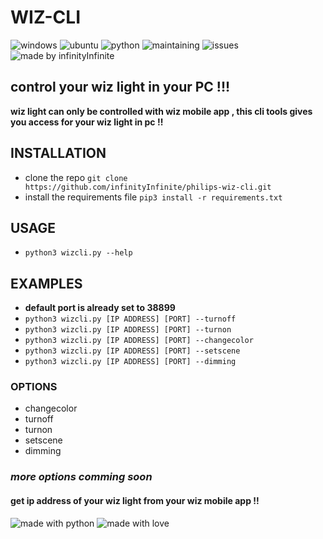# WIZ-CLI
![windows](https://img.shields.io/badge/Windows-0078D6?style=for-the-badge&logo=windows&logoColor=white)
![ubuntu](https://img.shields.io/badge/Ubuntu-E95420?style=for-the-badge&logo=ubuntu&logoColor=white)
![python](https://img.shields.io/badge/Python-3776AB?style=for-the-badge&logo=python&logoColor=white)
![maintaining](https://img.shields.io/badge/Maintained%3F-yes-green.svg)
![issues](https://img.shields.io/codeclimate/issues/infinityInfinite/philips-wiz-cli)
![made by infinityInfinite](https://img.shields.io/badge/Made%20By-infinityInfinite-blue)

## control your wiz light in your PC !!!
**wiz light can only be controlled with wiz mobile app , this cli tools gives you access for your wiz light in pc !!**

## INSTALLATION
+ clone the repo
`git clone https://github.com/infinityInfinite/philips-wiz-cli.git`
+ install the requirements file
`pip3 install -r requirements.txt`

## USAGE
+ `python3 wizcli.py --help`

## EXAMPLES
+ **default port is already set to 38899**
+ `python3 wizcli.py [IP ADDRESS] [PORT] --turnoff` 
+ `python3 wizcli.py [IP ADDRESS] [PORT] --turnon`
+ `python3 wizcli.py [IP ADDRESS] [PORT] --changecolor`
+ `python3 wizcli.py [IP ADDRESS] [PORT] --setscene`
+ `python3 wizcli.py [IP ADDRESS] [PORT] --dimming`


### OPTIONS
+ changecolor
+ turnoff
+ turnon
+ setscene
+ dimming
### *more options comming soon*

#### get ip address of your wiz light from your wiz mobile app !!


![made with python](http://ForTheBadge.com/images/badges/made-with-python.svg)
![made with love](http://ForTheBadge.com/images/badges/built-with-love.svg)

